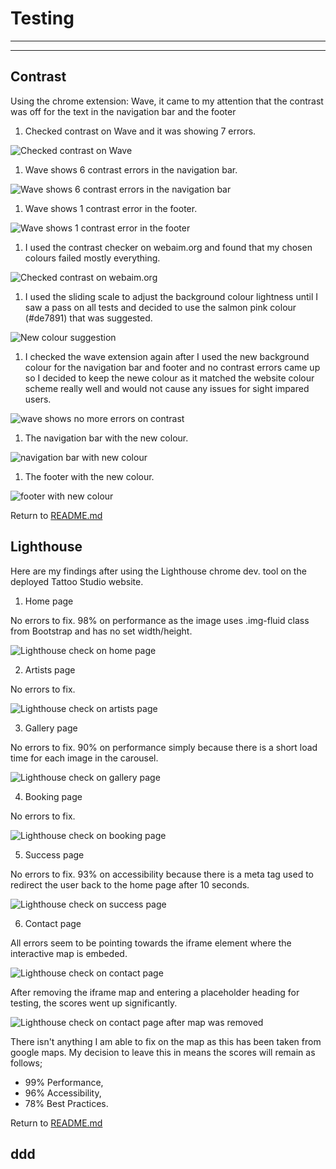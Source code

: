 # Testing
----------
----------

## Contrast

Using the chrome extension: Wave, it came to my attention that the contrast was off for the text in the navigation bar and the footer

1. Checked contrast on Wave and it was showing 7 errors.

![Checked contrast on Wave](assets/images/contrast-check-01.png)

1. Wave shows 6 contrast errors in the navigation bar.

![Wave shows 6 contrast errors in the navigation bar](assets/images/contrast-check-02.png)

1. Wave shows 1 contrast error in the footer.

![Wave shows 1 contrast error in the footer](assets/images/contrast-check-03.png)

1. I used the contrast checker on webaim.org and found that my chosen colours failed mostly everything. 

![Checked contrast on webaim.org](assets/images/contrast-check-04.png)

1. I used the sliding scale to adjust the background colour lightness until I saw a pass on all tests and decided to use the salmon pink colour (#de7891) that was suggested.

![New colour suggestion](assets/images/contrast-check-05.png)

1. I checked the wave extension again after I used the new background colour for the navigation bar and footer and no contrast errors came up so I decided to keep the newe colour as it matched the website colour scheme really well and would not cause any issues for sight impared users.

![wave shows no more errors on contrast](assets/images/contrast-check-06.png)

1. The navigation bar with the new colour.

![navigation bar with new colour](assets/images/contrast-check-07.png)

1. The footer with the new colour.

![footer with new colour](assets/images/contrast-check-08.png)

Return to [README.md](README.md)


## Lighthouse

Here are my findings after using the Lighthouse chrome dev. tool on the deployed Tattoo Studio website.

1. Home page

No errors to fix. 98% on performance as the image uses .img-fluid class from Bootstrap and has no set width/height.

![Lighthouse check on home page](assets/images/lighthouse-check-home-desktop.png)

2. Artists page

No errors to fix.

![Lighthouse check on artists page](assets/images/lighthouse-check-artists-desktop.png)

3. Gallery page

No errors to fix. 90% on performance simply because there is a short load time for each image in the carousel.

![Lighthouse check on gallery page](assets/images/lighthouse-check-gallery-desktop.png)

4. Booking page

No errors to fix.

![Lighthouse check on booking page](assets/images/lighthouse-check-booking-desktop.png)

5. Success page

No errors to fix. 93% on accessibility because there is a meta tag used to redirect the user back to the home page after 10 seconds.

![Lighthouse check on success page](assets/images/lighthouse-check-success-desktop.png)

6. Contact page

All errors seem to be pointing towards the iframe element where the interactive map is embeded.

![Lighthouse check on contact page](assets/images/lighthouse-check-contact-desktop.png)

After removing the iframe map and entering a placeholder heading for testing, the scores went up significantly.

![Lighthouse check on contact page after map was removed](assets/images/lighthouse-check-contact-remove-map-desktop.png)

There isn't anything I am able to fix on the map as this has been taken from google maps.
My decision to leave this in means the scores will remain as follows;
* 99% Performance, 
* 96% Accessibility,
* 78% Best Practices.

Return to [README.md](README.md)


## ddd